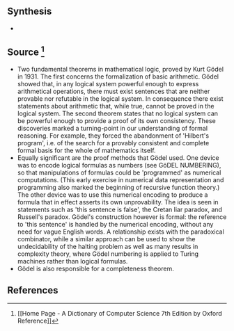 ## Synthesis
- 
## Source [^1]
- Two fundamental theorems in mathematical logic, proved by Kurt Gödel in 1931. The first concerns the formalization of basic arithmetic. Gödel showed that, in any logical system powerful enough to express arithmetical operations, there must exist sentences that are neither provable nor refutable in the logical system. In consequence there exist statements about arithmetic that, while true, cannot be proved in the logical system. The second theorem states that no logical system can be powerful enough to provide a proof of its own consistency. These discoveries marked a turning-point in our understanding of formal reasoning. For example, they forced the abandonment of 'Hilbert's program', i.e. of the search for a provably consistent and complete formal basis for the whole of mathematics itself.
- Equally significant are the proof methods that Gödel used. One device was to encode logical formulas as numbers (see GöDEL NUMBERING), so that manipulations of formulas could be 'programmed' as numerical computations. (This early exercise in numerical data representation and programming also marked the beginning of recursive function theory.) The other device was to use this numerical encoding to produce a formula that in effect asserts its own unprovability. The idea is seen in statements such as 'this sentence is false', the Cretan liar paradox, and Russell's paradox. Gödel's construction however is formal: the reference to 'this sentence' is handled by the numerical encoding, without any need for vague English words. A relationship exists with the paradoxical combinator, while a similar approach can be used to show the undecidability of the halting problem as well as many results in complexity theory, where Gödel numbering is applied to Turing machines rather than logical formulas.
- Gödel is also responsible for a completeness theorem.
## References

[^1]: [[Home Page - A Dictionary of Computer Science 7th Edition by Oxford Reference]]
